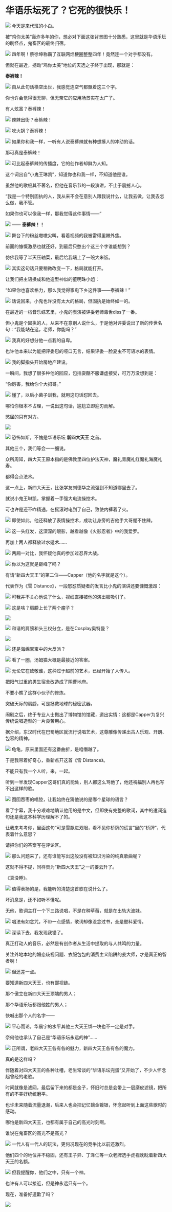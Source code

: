 # 华语乐坛死了？它死的很快乐！

![](https://inews.gtimg.com/news_bt/GfI0ehtD-z-dKWjK0e_o66cuV46xk4YlCJlsu473WNYDwAA/0)
今天是来代班的小白。

被“鸡你太美”轰炸多年的你，想必对下面这张背景图十分熟悉，这里就是华语乐坛的刷怪点，鬼畜区的最终归宿。

![](https://inews.gtimg.com/news_bt/Opz1RiDqU_e6FAxO0BK8lYiBRf-uMjgttQgT5Rt50PHmQAA/1000)
四年啊！蔡徐坤称霸了互联网烂梗圈整整四年！竟然连一个对手都没有。

但就在最近，撼动“鸡你太美”地位的天选之子终于出现，那就是：

**泰裤辣！**

![](https://inews.gtimg.com/news_bt/OSqp8SCQuR56n60hJ774nV5d6BM7xoO4g5fIbR3MU7ZZQAA/1000)
自从此句话横空出世，我感觉连空气都飘着这三个字。

你也许会觉得很无聊，但无奈它的应用场景实在太广了。

有人炫富？泰裤辣！

![](https://inews.gtimg.com/news_bt/O-16d9CnbV7Jvx6QacNRC1ik-5gh2GKVdvJUD5aSg4OwMAA/1000)
辣妹出街？泰裤辣！

![](https://inews.gtimg.com/news_bt/OaG9ARzeSDzmJz70ORdaalkEi8prxlrt-jFOfssdflL1oAA/1000)
吃火锅？泰裤辣！

![](https://inews.gtimg.com/news_bt/O1dVGPS0zIUj1kG_NewEeuOUfRp-SL3V6gjkanbKFbXG4AA/1000)
如果你和我一样，一听有人说泰裤辣就有种想揍人的冲动的话。

那可真是泰裤辣！

![](https://inews.gtimg.com/news_bt/OgefdkpAbGqfRgmOQVIvghU4WxN7FFClDhW9JCTsd8cuUAA/1000)
可比起泰裤辣的传播度，它的创作者却鲜为人知。

这个词出自“小鬼王琳凯”，知道你也和我一样，不知道他是谁。

虽然他的歌极其不著名，但他在音乐节的一段演讲，不止于震撼人心。

“我是一个特别固执的人，我从来不会在意别人跟我说什么，让我去做，让我去怎么做，我不管。

如果你也可以像我一样，那我觉得这件事情——”

![](https://inews.gtimg.com/news_bt/OTOBRBe6ExeGvqDuctP2M1IcO6TZEE2xAm7VDL-EqJCZIAA/1000)
—— **泰裤辣！！**

![](https://inews.gtimg.com/news_bt/OfKYOwZDLX3SCn2wE8gf7aOkZfu0I2tSOyz623RzF2ScMAA/1000)
舞台下的粉丝嗷嗷尖叫，看着视频的我被雷得里嫩外焦。

前面的慷慨激昂也就还好，到最后只憋出个这三个字谁能想到？

仿佛我等了半天压轴菜，最后给我端上了一碗大米饭。

![](https://inews.gtimg.com/news_bt/OqZ5QfdowmvdUQdDndkLC_b8Rw48ghyiE6g-tKCB8cOJoAA/1000)
其实这句话只要稍微改变一下，格局就能打开。

让我们把主语换成和他造型神似的董明珠小姐：

“如果你也喜欢格力，那么我觉得家电下乡这件事——泰裤辣！”

![](https://inews.gtimg.com/news_bt/O579d1JRW9o4qt2Fg8Wp31ynOmaazS329DD1dFJvVnLeAAA/1000)
话说回来，小鬼也许没有太大的格局，但固执是始终如一的。

在最近的一档音乐综艺里，小鬼的表演被评委老师毒舌diss了一番。

但小鬼是个固执的人，从来不在意别人说什么，于是他对评委说出了新的传世名句：“我能站在这，老师，你能吗？”

![](https://inews.gtimg.com/news_bt/O5TsbwQBH1BGr05UKMam89m22McW_pES9ft4Bd6TRoBJYAA/1000)
我真的好想分他一点我的自卑。

也许他本来以为能把评委怼的哑口无言，结果评委一脸夏虫不可语冰的表情。

![](https://inews.gtimg.com/news_bt/OPRq2O6rC6yNSK36UycZ6cpICamluaoSd5dGO1fOOsCHEAA/1000)
我的脚指头开始房地产建设。

一瞬间，我想了很多种他的回应，包括耍酷不服谦虚接受，可万万没想到是：

“你厉害，我给你个大拇哥。”

![](https://inews.gtimg.com/news_bt/OFsTgbM3NT6fe77MKrir0mDn-_emVSwfXbnUaHrE2biN0AA/1000)
懂了，以后小菌子训我，就用这句话怼回去。

哪怕你根本不占理，一说出这句话，尴尬立即迎刃而解。

憋屈的只有对方。

![](https://inews.gtimg.com/news_bt/ODFaCSuMe-DvzF1F7cgCclChvXOH87we9mCijmJpdtFnEAA/1000)

![](https://inews.gtimg.com/news_bt/O4sTFUhvmNWJMZbQlgMD7wbu2U8_RXSpUHv2jKSrgp20YAA/1000)
恐怖如斯，不愧是华语乐坛 **新四大天王** 之首。

其他三个，我们等会一一细说。

众所周知，四大天王原本指的是佛教里四位护法天神，魔礼青魔礼红魔礼海魔礼寿。

都得会点法术。

这一点上，新四大天王，比张学友刘德华之流强到不知道哪里去了。

就说小鬼王琳凯，掌握着一手强大电流操控术。

可也许是还不咋精通，在摇滚时电到了自己，致使内裤着了火。

![](https://inews.gtimg.com/news_bt/GiF3phz1iugNos7SNx3B2i_oW8t8-9KpCsVJ12FNNM-7cAA/0)
即使如此，他还释放了表情操控术，成功让身旁的吉他手大哥绷不住辣。

![](https://inews.gtimg.com/news_bt/OTL9AK5BRIzLNyMoUAgPvs2WlQ7ze4x_qspLrj6gJdgN0AA/1000)
这一头红发，这深深的眼影，越看越像《火影忍者》中的我爱罗。

再加上两人都释放过水遁术……

![](https://inews.gtimg.com/news_bt/O0V-KxMX-eR6aKRJ1PhzWjIDjaJ-DmMRplFEJxL24c5c0AA/1000)
两厢一对比，我怀疑他真的参加过忍界大战。

![](https://inews.gtimg.com/news_bt/G4lWQZ0Z1goDH0-q8ihEA6P03gGnCkl0KRnagSPG1gZ-8AA/0)
你以为这就是巅峰了吗？

有请“新四大天王”的第二位——Capper（他的名字就是这个）。

代表作为《雪 Distance》，一段怒怼质疑者的发言比小鬼的演讲还要慷慨激昂：

![](https://inews.gtimg.com/news_bt/O9HwS7LilI1gb4NdQFvIauguDgANgWUiLjGCXcM68ov4oAA/1000)
可我并不关心他说了什么，视线直接被他的演出服吸引了。

![](https://inews.gtimg.com/news_bt/GhrBkX_66C8i9oqu6DptcGwWXKjGjUZ5WL9H-eU9wUiysAA/0)
这是啥？肩膀上长了两个瘤子？

![](https://inews.gtimg.com/news_bt/OXGSM5aR8pdpQXeWj9vLuAJZFitxgLcE7HihFJogmgIEkAA/1000)

![](https://inews.gtimg.com/news_bt/ObdjwbXE49jZUJHVNP0e4tqABw4g8tbm5pdDi6hSV1o0gAA/1000)
和谐的肩膀和头三权分立，是在Cosplay奥特曼？

![](https://inews.gtimg.com/news_bt/OqZ4Vgwno7yBnMMgxmW_CHW-s994q7IWTFNuHkH-mk_U0AA/1000)

![](https://inews.gtimg.com/news_bt/O4chgABzeJqXoAK3ZB10o71ae--b1HEyrpV2xJJjKx5KIAA/1000)
还是海绵宝宝中的大反派？

![](https://inews.gtimg.com/news_bt/OuvunjtBvynUFIo4XzdzV-lvs5ng3_zfJ1rCfj-Xeo8BEAA/1000)
看了一圈，汤姆猫大概是最接近的答案。

![](https://inews.gtimg.com/news_bt/OPUH08_nO0qq4T13gLOOke7CA8hxnw2yunoNjQ4O6TFO4AA/1000)
无论它在致敬谁，这种过于超前的艺术，已经开始了人传人。

把阳气过重的男生宿舍改造成了阴曹地府。

不要小瞧了这群小伙子的修炼。

突破天际的肩膀，可是拯救地球的秘密武器。

闹剧之后，终于专业人士搬出了博物馆的馆藏，道出实情：这都是Capper为复兴传统说唱造型的一片良苦用心。

据介绍，东汉时代在巴蜀地区就流行说唱艺术，这尊雕像传递出古人乐观、开朗、包容的精神。

![](https://inews.gtimg.com/news_bt/OR7rYPgLXR4lGE-6iIDjwpduIUiqb7i9niz43llt4ke6UAA/1000)
龟龟，原来里面还有这番曲折，是咱僭越了。

于是我带着好奇心，重新点开这首《雪 Distance》。

不能只有我一个人听，来，一起。

听到一半发现Capper这哥们真的能处，别人都这么骂他了，他还祝福别人再也写不出这样的歌。

![](https://inews.gtimg.com/news_bt/OFyqTEkkd0-dEeD2fBx3sbBSTToaANvApnWeY3si94SoMAA/1000)
囫囵吞枣的唱腔，让我始终在猜他说的是哪个星球的语言？

看了字幕，我十分艰难地确认他用的是中文，但即使有完整的歌词，其中的遣词造句还是我这本科学历理解不了的。

让我来考考你，里面这句“可是雪飘进双眼，看不见你桥牌的谎言”里的“桥牌”，代表着什么意思？

请把你们的答案写在评论区。

![](https://inews.gtimg.com/news_bt/OIyRXg8877gLpbpW4Gppa9WnhZmzOUdYen2JrZwM_Nk6MAA/1000)
那么问题来了，还有谁能写出这般没有被知识污染的纯真歌曲呢？

这就不得不提，同样贵为“新四大天王”之一的姜云升了。

《真没睡》。

![](https://inews.gtimg.com/news_bt/OsshFuPrZ0XFndS61IdVXqoUjP7plhtHs81iEAKtt4QaYAA/1000)
值得表扬的是，我能听的清楚这首歌在说什么了。

坏消息是，还不如听不懂呢。

无他，歌词主打一个下三路说唱，不是在种草莓，就是在出轨大波妹。

![](https://inews.gtimg.com/news_bt/O1v1EulsoMRfwzz7-HefjoiW_gUzRQkGbQCK14AW4WgyMAA/1000)
唱法有如念咒，不带一点感情，歌词却像没念过书，全是塑料爱情。

![](https://inews.gtimg.com/news_bt/OJRWNcjD8sIpMs9ABWejls2htuaq0rnwVtedk6pY8i48gAA/1000)
深读下去，我发现我错了。

真正打动人的音乐，必然是有创作者从生活中提取的与人共鸣的力量。

关注外地本地的婚恋歧视问题、衣服包包的消费主义陷阱的姜大师，才是真正的智者啊！

![](https://inews.gtimg.com/news_bt/Op1u2eryVF0E_xVTv5X92SasmnEZhEUKVkLAMvjE_cKpIAA/1000)
但还差一点。

要知道新四大天王，也有鄙视链。

那个傲立在新四大天王顶端的男人；

那个华语乐坛都跟他姓的男人；

快喊出那个人的名字——

![](https://inews.gtimg.com/news_bt/GFdqGMiS8vnsybA7Pfao_M2ut4EZuAttilAvH5hGCn2_AAA/0)
平心而论，华晨宇的水平其他三大天王绑一块也不一定是对手。

奈何他也承认了自己是“华语乐坛永远的神”……

![](https://inews.gtimg.com/news_bt/G4JiZH_9ggcCKDF6-AK-p_2a_XPidMSZkGAyBMdp61VdkAA/0)
正所谓，老四大天王各有各的魅力，新四大天王各有各的魔力。

真的是这样吗？

伴随着对四大天王的各种吐槽，老生常谈的“华语乐坛完蛋”又开始了，不少人怀念起曾经的老歌。

时间就像是滤网，最后留下来的都是金子，怀旧时总是会带上一层磨皮滤镜，把所有的不美好统统磨平。

也许未来随着流量退潮，后来人也会把记忆镶金镀银，怀念起听到上面这些歌时的感动。

哪怕是新四大天王，也都有属于自己的高光时刻啊。

谁说在鬼畜区的高光不是高光？

![](https://inews.gtimg.com/news_bt/OtItnjIEuPoBnzDOVFKgaFa7VcZbEsWDBDwVutIbuUnlAAA/1000)
一代人有一代人的玩法，更何况现在的竞争比以前还激烈。

他们四个的地位并不稳固，还有王子异、丁泽仁等一众老牌选手虎视眈眈着新四大天王的名额。

![](https://inews.gtimg.com/news_bt/G5AkjGYXt4VbD9xzn-N0GuRzhs-TqhhgUPPuUV8J_0HB0AA/0)
但我提醒你，他们之中，只有一个神。

也许有人可以接近，但是神永远只有一个。

现在，准备好道歉了吗？

![](https://inews.gtimg.com/news_bt/OVKOM7Zs1OJsTHrOny5rLw3HufSZBt7bF-nZpbdaGbQU0AA/1000)

